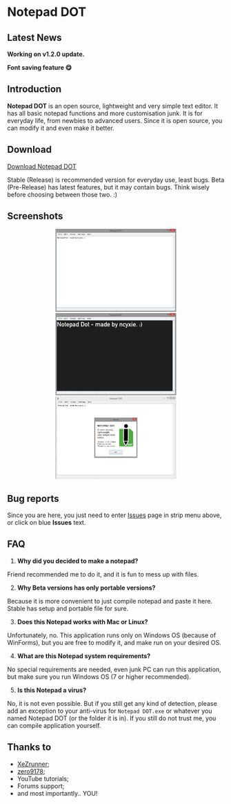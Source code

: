 # Notepad DOT

## Latest News

**Working on v1.2.0 update.**

**Font saving feature 😋**

## Introduction

**Notepad DOT** is an open source, lightweight and very simple text editor.
It has all basic notepad functions and more customisation junk. 
It is for everyday life, from newbies to advanced users. 
Since it is open source, you can modify it and even make it better.

## Download

[Download Notepad DOT](https://github.com/ncyxie/Notepad-Dot/releases/)

Stable (Release) is recommended version for everyday use, least bugs.
Beta (Pre-Release) has latest features, but it may contain bugs.
Think wisely before choosing between those two. :)

## Screenshots

<p align="center">
<img src="https://github.com/ncyxie/Notepad-Dot/blob/master/Screenshots/Screenshot-1.png" width="280" style="max-width:100%;">
<img src="https://github.com/ncyxie/Notepad-Dot/blob/master/Screenshots/Screenshot-2.png" width="280" style="max-width:100%;">
<img src="https://github.com/ncyxie/Notepad-Dot/blob/master/Screenshots/Screenshot-3.png" width="280" style="max-width:100%;">

## Bug reports

Since you are here, you just need to enter [Issues](https://github.com/ncyxie/Notepad-Dot/issues/) page in
strip menu above, or click on blue **Issues** text.

## FAQ

1. **Why did you decided to make a notepad?**

Friend recommended me to do it, and it is fun to mess up with files.

2. **Why Beta versions has only portable versions?**

Because it is more convenient to just compile notepad and paste it here.
Stable has setup and portable file for sure.

3. **Does this Notepad works with Mac or Linux?**

Unfortunately, no. This application runs only on Windows OS (because of WinForms),
but you are free to modify it, and make run on your desired OS.

4. **What are this Notepad system requirements?**

No special requirements are needed, even junk PC can run this application, 
but make sure you run Windows OS (7 or higher recommended).

5. **Is this Notepad a virus?**

No, it is not even possible. But if you still get any kind of detection, 
please add an exception to your anti-virus for `Notepad DOT.exe` or
whatever you named Notepad DOT (or the folder it is in).
If you still do not trust me, you can compile application yourself.

## Thanks to

- [XeZrunner](https://github.com/XeZrunner/);
- [zero9178](https://github.com/zero9178/);
- YouTube tutorials;
- Forums support;
- and most importantly.. YOU!
